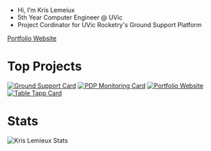 - Hi, I’m Kris Lemeiux
- 5th Year Computer Engineer @ UVic
- Project Cordinator for UVic Rocketry's Ground Support Platform

[Portfolio Website](https://klemie.github.io/Portfolio)
# Top Projects

[![Ground Support Card](https://github-readme-stats.vercel.app/api/pin/?username=UVicRocketry&repo=Ground-Support)](https://github.com/UVicRocketry/Ground-Support.git)
[![PDP Monitoring Card](https://github-readme-stats.vercel.app/api/pin/?username=UVicRocketry&repo=PDP-Monitoring-System)](https://github.com/UVicRocketry/PDP-Monitoring-System.git)
[![Portfolio Website](https://github-readme-stats.vercel.app/api/pin/?username=klemie&repo=Portfolio)](https://github.com/klemie/Portfolio)
[![Table Tapp Card](https://github-readme-stats.vercel.app/api/pin/?username=TableTapp&repo=TableTapp)](https://github.com/TableTapp/TableTapp.git)

# Stats
![Kris Lemieux Stats](https://github-readme-stats.vercel.app/api?username=klemie&show_icons=true&bg_color=fffffff&hide_rank=true&)
<!---
klemie/klemie is a ✨ special ✨ repository because its `README.md` (this file) appears on your GitHub profile.
You can click the Preview link to take a look at your changes.
--->

